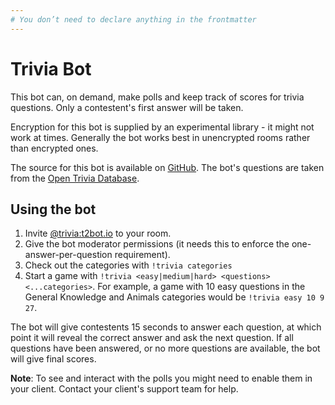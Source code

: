 ```yaml
---
# You don’t need to declare anything in the frontmatter
---
```


# Trivia Bot

This bot can, on demand, make polls and keep track of scores for trivia questions. Only a contestent's first answer will be taken.

Encryption for this bot is supplied by an experimental library - it might not work at times. Generally the bot works best in
unencrypted rooms rather than encrypted ones.

The source for this bot is available on [GitHub](https://github.com/t2bot/trivia-bot). The bot's questions are taken from
the [Open Trivia Database](https://opentdb.com/).

## Using the bot

1. Invite [@trivia:t2bot.io](https://matrix.to/#/@trivia:t2bot.io) to your room.
2. Give the bot moderator permissions (it needs this to enforce the one-answer-per-question requirement).
3. Check out the categories with `!trivia categories`
4. Start a game with `!trivia <easy|medium|hard> <questions> <...categories>`. For example, a game with 10 easy questions in
   the General Knowledge and Animals categories would be `!trivia easy 10 9 27`.

The bot will give contestents 15 seconds to answer each question, at which point it will reveal the correct answer and ask the
next question. If all questions have been answered, or no more questions are available, the bot will give final scores.

**Note**: To see and interact with the polls you might need to enable them in your client. Contact your client's support team
for help.
